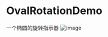 # OvalRotationDemo
一个椭圆的旋转指示器
![image](https://github.com/xiaomaxiaoma/OvalRotationDemo/tree/master/OvalRotationDemo/椭圆旋转.gif )  
